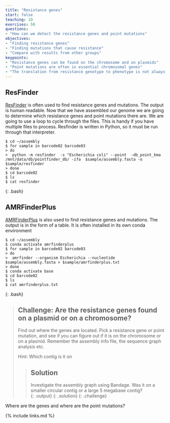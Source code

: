 ```yaml
---
title: "Resistance genes"
start: false
teaching: 10
exercises: 50
questions:
- "How can we detect the resistance genes and point mutations"
objectives:
- "Finding resistance genes"
- "Finding mutations that cause resistance"
- "Compare with results from other groups"
keypoints:
- "Resistance genes can be found on the chromosome and on plasmids"
- "Point mutations are often in essential chromosomal genes"
- "The translation from resistance genotype to phenotype is not always easy"
---
```


## ResFinder

[ResFinder](https://bitbucket.org/genomicepidemiology/resfinder/src/master/) is often used to find resistance genes and mutations. The output is human readable. Now that we have assembled our genome we are going to determine which resistance genes and point mutations there are. We are going to use a loop to cycle through the files. This is handy if you have multiple files to process. Resfinder is written in Python, so it must be run through that interpreter.

~~~
$ cd ~/assembly
$ for sample in barcode02 barcode03
> do
>  python -m resfinder  -s "Escherichia coli" --point  -db_point_kma /mnt/data/db/pointfinder_db/ -ifa  $sample/assembly.fasta -o $sample/resfinder
> done
$ cd barcode02
$ ls
$ cat resfinder
~~~
{: .bash}

## AMRFinderPlus

[AMRFinderPlus](https://github.com/ncbi/amr) is also used to find resistance genes and mutations. The output is in the form of a table. It is often installed in its own conda environment

~~~
$ cd ~/assembly
$ conda activate amrfinderplus
$ for sample in barcode02 barcode03
> do
>  amrfinder --organism Escherichia --nucleotide $sample/assembly.fasta > $sample/amrfinderplus.txt
> done
$ conda activate base
$ cd barcode02
$ ls
$ cat amrfinderplus.txt
~~~
{: .bash}


> ## Challenge: Are the resistance genes found on a plasmid or on a chromosome?
>
> Find out where the genes are located. Pick a resistance gene or point mutation, and see if you can figure out if it is on the chromosome or on a plasmid. Remember the assembly info file, the sequence graph analysis etc. 
> 
>
> Hint:
> Which contig is it on
> 
> 
> > ## Solution
> >
> > Investigate the assembly graph using Bandage. Was it on a smaller circular contig or a large 5 megabase contig?  
> > {: .output}
> {: .solution}
{: .challenge}

Where are the genes and where are the point mutations? 


{% include links.md %}
